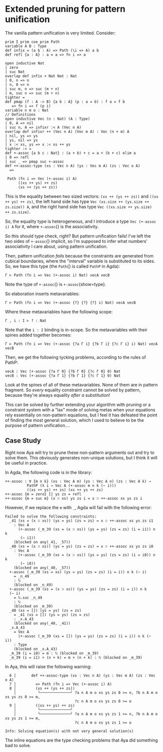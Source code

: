 # Extended pruning for pattern unification

The vanilla pattern unification is very limited.
Consider:

```aya-hidden
prim I prim coe prim Path
variable A B : Type
def infix = (a b : A) => Path (\i => A) a b
def refl {a : A} : a = a => fn i => a

open inductive Nat
| zero
| suc Nat
overlap def infix + Nat Nat : Nat
| 0, n => n
| n, 0 => n
| suc m, n => suc (m + n)
| m, suc n => suc (m + n)
tighter =
def pmap (f : A -> B) {a b : A} (p : a = b) : f a = f b
   => fn i => f (p i)
variable n m o : Nat
// Definitions
open inductive Vec (n : Nat) (A : Type)
| 0, A => nil
| suc n, A => infixr :< A (Vec n A)
overlap def infixr ++ (Vec n A) (Vec m A) : Vec (n + m) A
| nil, ys => ys
| ys, nil => ys
| x :< xs, ys => x :< xs ++ ys
tighter :< =
def +-assoc {a b c : Nat} : (a + b) + c = a + (b + c) elim a
| 0 => refl
| suc _ => pmap suc +-assoc
def ++-assoc-type (xs : Vec n A) (ys : Vec m A) (zs : Vec o A)
  =>
```

```aya
 Path (fn i => Vec (+-assoc i) A)
      ((xs ++ ys) ++ zs)
      (xs ++ (ys ++ zs))
```

This is the equality between two sized vectors: `(xs ++ (ys ++ zs))` and `((xs ++ ys) ++ zs)`,
the left hand side has type `Vec (xs.size ++ (ys.size ++ zs.size)) A`,
and the right hand side has type `Vec ((xs.size ++ ys.size) ++ zs.size)`.

So, the equality type is heterogeneous, and I introduce a type `Vec (+-assoc i) A` for it, where `+-assoc`{} is the associativity.

So this should type check, right? But pattern unification fails! I've left the two sides of `+-assoc`{} implicit,
so I'm supposed to infer what numbers' associativity I care about, using pattern unification.

Then, pattern unification _fails_ because the constraints are generated from cubical boundaries,
where the "interval" variable is substituted to its sides. So, we have this type
(the `Path`{} is called `PathP` in Agda):

```
Γ ­⊢ Path (fn i => Vec (+-assoc i) Nat) vecA vecB
```

Note the type of `+-assoc`{} is `+-assoc`{show=type}.

So elaboration inserts metavariables:

```
Γ ­⊢ Path (fn i => Vec (+-assoc {?} {?} {?} i) Nat) vecA vecB
```

Where these metavariables have the following scope:

```
Γ , i : I ­⊢ ? : Nat
```

Note that the `i : I` binding is in-scope. So the metavariables with their spines added together becomes:

```
Γ ­⊢ Path (fn i => Vec (+-assoc {?a Γ i} {?b Γ i} {?c Γ i} i) Nat) vecA vecB
```

Then, we get the following tycking problems, according to the rules of PathP:

```
vecA : Vec (+-assoc {?a Γ 0} {?b Γ 0} {?c Γ 0} 0) Nat
vecB : Vec (+-assoc {?a Γ 1} {?b Γ 1} {?c Γ 1} 0) Nat
```

Look at the spines of all of these metavariables. None of them are in pattern fragment.
So _every_ equality constraint cannot be solved by pattern, because they're always equality _after a substitution_!

This can be solved by further extending your algorithm with pruning or a constraint system with a "lax"
mode of solving metas when your equations rely essentially on non-pattern equations,
but I feel it has defeated the point of finding the most general solution,
which I used to believe to be the purpose of pattern unification....

## Case Study

Right now Aya will try to prune these non-pattern arguments out and try to solve them.
This obviously generates non-unique solutions, but I think it will be useful in practice.

In Agda, the following code is in the library:

```
++-assoc : ∀ {m n k} (xs : Vec A m) (ys : Vec A n) (zs : Vec A k) →
          PathP (λ i → Vec A (+-assoc m n k (~ i)))
          ((xs ++ ys) ++ zs) (xs ++ ys ++ zs)
++-assoc {m = zero} [] ys zs = refl
++-assoc {m = suc m} (x ∷ xs) ys zs i = x ∷ ++-assoc xs ys zs i
```

However, if we replace the `m` with `_`, Agda will fail with the following error:

```
Failed to solve the following constraints:
  _41 (xs = (x ∷ xs)) (ys = ys) (zs = zs) = x ∷ ++-assoc xs ys zs i1
    : Vec A
      (+-assoc (_m_39 (xs = (x ∷ xs)) (ys = ys) (zs = zs) (i = i1)) n k
       (~ i1))
    (blocked on any(_41, _57))
  _40 (xs = (x ∷ xs)) (ys = ys) (zs = zs) = x ∷ ++-assoc xs ys zs i0
    : Vec A
      (+-assoc (_m_39 (xs = (x ∷ xs)) (ys = ys) (zs = zs) (i = i0)) n k
       (~ i0))
    (blocked on any(_40, _57))
  +-assoc (_m_39 (xs = xs) (ys = ys) (zs = zs) (i = i)) n k (~ i)
    = _n_49
    : ℕ
    (blocked on _n_49)
  +-assoc (_m_39 (xs = (x ∷ xs)) (ys = ys) (zs = zs) (i = i)) n k
  (~ i)
    = ℕ.suc _n_49
    : ℕ
    (blocked on _m_39)
  _40 (xs = []) (ys = ys) (zs = zs)
    = _41 (xs = []) (ys = ys) (zs = zs)
    : _x.A_43
    (blocked on any(_40, _41))
  _x.A_43
    = Vec A
      (+-assoc (_m_39 (xs = []) (ys = ys) (zs = zs) (i = i)) n k (~ i))
    : Type
    (blocked on _x.A_43)
  _m_39 (i = i0) = m : ℕ (blocked on _m_39)
  _m_39 (i = i1) + (n + k) = m + (n + k) : ℕ (blocked on _m_39)
```

In Aya, this will raise the following warning:

```
  6 │       def ++-assoc-type (xs : Vec n A) (ys : Vec m A) (zs : Vec o A)
  7 │         => Path (fn i => Vec (+-assoc i) A)
  8 │         (xs ++ (ys ++ zs))
    │          ╰──────────────╯ ?a n A m o xs ys zs 0 >= n, ?b n A m o xs ys zs 0 >= m,
                                ?c n A m o xs ys zs 0 >= o
  9 │         ((xs ++ ys) ++ zs)
    │          ╰──────────────╯
    │          ╰──────────────╯ ?a n A m o xs ys zs 1 >= n, ?b n A m o xs ys zs 1 >= m,
                                ?c n A m o xs ys zs 1 >= o

Info: Solving equation(s) with not very general solution(s)
```

The inline equations are the type checking problems that Aya did something bad to solve.
